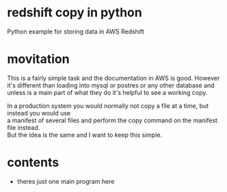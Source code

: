 # redshift copy in python
Python example for storing data in AWS Redshift

# movitation
This is a fairly simple task and the documentation in AWS is good.  However it's different than loading into mysql or postres or 
any other database and unless is a main part of what they do it's helpful to see a working copy.

In a production system you would normally not copy a file at a time, but instead you would use  
a manifest of several files and perform the copy command on the manifest file instead.  
But the idea is the same and I want to keep this simple.

# contents
* theres just one main program here
